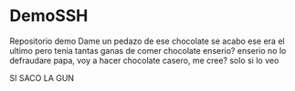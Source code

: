 # DemoSSH
Repositorio demo
Dame un pedazo de ese chocolate
se acabo ese era el ultimo
pero tenia tantas ganas de comer chocolate
enserio?
enserio
no lo defraudare papa, voy a hacer chocolate casero, me cree?
solo si lo veo

SI SACO LA GUN